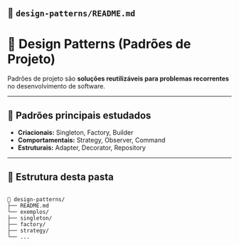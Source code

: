 ## 📁 `design-patterns/README.md`

# 🎨 Design Patterns (Padrões de Projeto)

Padrões de projeto são **soluções reutilizáveis para problemas recorrentes** no desenvolvimento de software.

---

## 🔑 Padrões principais estudados
- **Criacionais:** Singleton, Factory, Builder
- **Comportamentais:** Strategy, Observer, Command
- **Estruturais:** Adapter, Decorator, Repository

---

## 📂 Estrutura desta pasta
```

📂 design-patterns/
├── README.md
└── exemplos/
├── singleton/
├── factory/
├── strategy/
└── ...

```